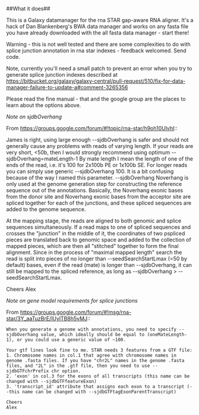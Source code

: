 ##What it does##

This is a Galaxy datamanager for the rna STAR gap-aware RNA aligner. It's a hack of Dan Blankenberg's BWA data manager
and works on any fasta file you have already downloaded with the all fasta data manager - start there!

Warning - this is not well tested and there are some complexities to do with splice junction annotation in rna star
indexes - feedback welcomed. Send code.

Note, currently you'll need a small patch to prevent an error when you try to generate splice junction indexes described at
https://bitbucket.org/galaxy/galaxy-central/pull-request/510/fix-for-data-manager-failure-to-update-a#comment-3265356

Please read the fine manual - that and the google group are the places to learn about the options above.

*Note on sjdbOverhang*

From https://groups.google.com/forum/#!topic/rna-star/h9oh10UlvhI::

  James is right, using large enough --sjdbOverhang is safer and should not generally cause any problems with reads of varying length. If your reads are very short, &lt;50b, then I would strongly recommend using optimum --sjdbOverhang=mateLength-1
  By mate length I mean the length of one of the ends of the read, i.e. it's 100 for 2x100b PE or 1x100b SE. For longer reads you can simply use generic --sjdbOverhang 100.
  It is a bit confusing because of the way I named this parameter. --sjdbOverhang Noverhang is only used at the genome generation step  for constructing the reference sequence out of the annotations.
  Basically, the Noverhang exonic bases from the donor site and Noverhang exonic bases from the acceptor site are spliced together for each of the junctions, and these spliced sequences are added to the genome sequence.

  At the mapping stage, the reads are aligned to both genomic and splice sequences simultaneously. If a read maps to one of spliced sequences and crosses the "junction" in the middle of it, the coordinates of two pspliced pieces are translated back to genomic space and added to the collection of mapped pieces, which are then all "stitched" together to form the final alignment. Since in the process of "maximal mapped length" search the read is split into pieces of no longer than --seedSearchStartLmax (=50 by default) bases, even if the read (mate) is longer than --sjdbOverhang, it can still be mapped to the spliced reference, as long as --sjdbOverhang > --seedSearchStartLmax.

  Cheers
  Alex

*Note on gene model requirements for splice junctions*

From https://groups.google.com/forum/#!msg/rna-star/3Y_aaTuzBrE/lUylTB8h5vMJ::

    When you generate a genome with annotations, you need to specify --sjdbOverhang value, which ideally should be equal to (oneMateLength-1), or you could use a generic value of ~100.

    Your gtf lines look fine to me. STAR needs 3 features from a GTF file:
    1. Chromosome names in col.1 that agree with chromosome names in genome .fasta files. If you have "chr2L" names in the genome .fasta files, and "2L" in the .gtf file, then you need to use --sjdbGTFchrPrefix chr option.
    2. 'exon' in col.3 for the exons of all transcripts (this name can be changed with --sjdbGTFfeatureExon)
    3. 'transcript_id' attribute that assigns each exon to a transcript (--this name can be changed with --sjdbGTFtagExonParentTranscript)

    Cheers
    Alex
